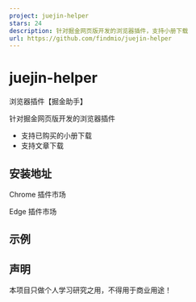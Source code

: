```yaml
---
project: juejin-helper
stars: 24
description: 针对掘金网页版开发的浏览器插件，支持小册下载
url: https://github.com/findmio/juejin-helper
---
```


juejin-helper
=============

浏览器插件【掘金助手】

针对掘金网页版开发的浏览器插件

-   支持已购买的小册下载
-   支持文章下载

安装地址
----

Chrome 插件市场

Edge 插件市场

示例
--

声明
--

本项目只做个人学习研究之用，不得用于商业用途！
